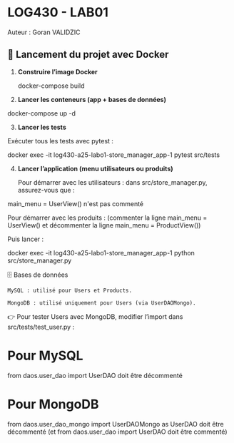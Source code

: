 # LOG430 - LAB01  
Auteur : Goran VALIDZIC  

## 🚀 Lancement du projet avec Docker

1. **Construire l’image Docker**  
   
   docker-compose build

2. **Lancer les conteneurs (app + bases de données)**

docker-compose up -d

3. **Lancer les tests**

Exécuter tous les tests avec pytest :

docker exec -it log430-a25-labo1-store_manager_app-1 pytest src/tests

4. **Lancer l’application (menu utilisateurs ou produits)**

   Pour démarrer avec les utilisateurs :
   dans src/store_manager.py, assurez-vous que :

main_menu = UserView()  n'est pas commenté

Pour démarrer avec les produits :
(commenter la ligne main_menu = UserView() et décommenter la ligne main_menu = ProductView())

Puis lancer :

   docker exec -it log430-a25-labo1-store_manager_app-1 python src/store_manager.py

🗄️ Bases de données

    MySQL : utilisé pour Users et Products.

    MongoDB : utilisé uniquement pour Users (via UserDAOMongo).

👉 Pour tester Users avec MongoDB, modifier l’import dans src/tests/test_user.py :

# Pour MySQL
from daos.user_dao import UserDAO doit être décommenté

# Pour MongoDB
from daos.user_dao_mongo import UserDAOMongo as UserDAO doit être décommenté (et from daos.user_dao import UserDAO doit être commenté)